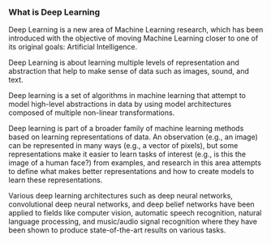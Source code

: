 <h3>What is Deep Learning</h3>

Deep Learning is a new area of Machine Learning research, which has been introduced with the objective of moving Machine Learning closer to one of its original goals: Artificial Intelligence.

Deep Learning is about learning multiple levels of representation and abstraction that help to make sense of data such as images, sound, and text.

Deep learning is a set of algorithms in machine learning that attempt to model high-level abstractions in data by using model architectures composed of multiple non-linear transformations.

Deep learning is part of a broader family of machine learning methods based on learning representations of data. An observation (e.g., an image) can be represented in many ways (e.g., a vector of pixels), but some representations make it easier to learn tasks of interest (e.g., is this the image of a human face?) from examples, and research in this area attempts to define what makes better representations and how to create models to learn these representations.

Various deep learning architectures such as deep neural networks, convolutional deep neural networks, and deep belief networks have been applied to fields like computer vision, automatic speech recognition, natural language processing, and music/audio signal recognition where they have been shown to produce state-of-the-art results on various tasks.

